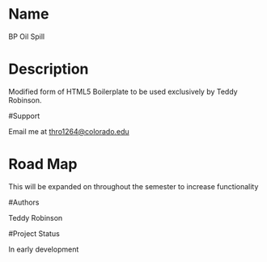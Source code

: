 # Name

BP Oil Spill

# Description

Modified form of HTML5 Boilerplate to be used exclusively by Teddy Robinson.

#Support

Email me at thro1264@colorado.edu

# Road Map

This will be expanded on throughout the semester to increase functionality

#Authors

Teddy Robinson

#Project Status

In early development